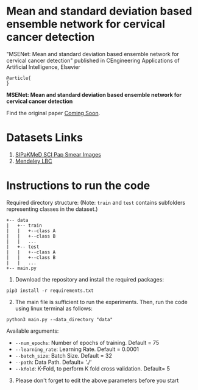 # Mean and standard deviation based ensemble network for cervical cancer detection
"MSENet: Mean and standard deviation based ensemble network for cervical cancer detection" published in CEngineering Applications of Artificial Intelligence, Elsevier
```
@article{
}
```
**MSENet: Mean and standard deviation based ensemble network for cervical cancer detection**

Find the original paper [Coming Soon]().

# Datasets Links
1. [SIPaKMeD SCI Pap Smear Images](https://www.cs.uoi.gr/~marina/sipakmed.html)
2. [Mendeley LBC](https://data.mendeley.com/datasets/zddtpgzv63/4)

# Instructions to run the code
Required directory structure:
(Note: ``train`` and ``test`` contains subfolders representing classes in the dataset.)
```
+-- data
|   +-- train
|   |   +--class A
|   |   +--class B
|   |   ...
|   +-- test
|   |   +--class A
|   |   +--class B
|   |   ...
+-- main.py
```
1. Download the repository and install the required packages:
```
pip3 install -r requirements.txt
```
2. The main file is sufficient to run the experiments.
Then, run the code using linux terminal as follows:

```
python3 main.py --data_directory "data"
```

Available arguments:
- `--num_epochs`: Number of epochs of training. Default = 75
- `--learning_rate`: Learning Rate. Default = 0.0001
- `--batch_size`: Batch Size. Default = 32
- `--path`: Data Path. Default= './'
- `--kfold`: K-Fold, to perform K fold cross validation. Default= 5

3. Please don't forget to edit the above parameters before you start
